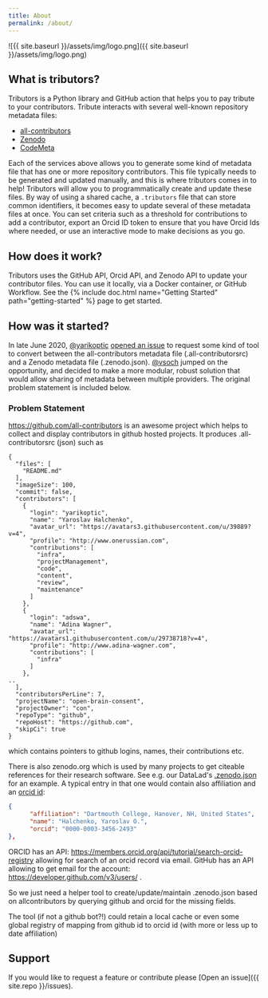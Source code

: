 ```yaml
---
title: About
permalink: /about/
---
```


![{{ site.baseurl }}/assets/img/logo.png]({{ site.baseurl }}/assets/img/logo.png)

## What is tributors?

Tributors is a Python library and GitHub action that helps you to pay tribute to your
contributors. Tribute interacts with several well-known repository metadata files:

 - [all-contributors](https://github.com/all-contributors)
 - [Zenodo](https://zenodo.org)
 - [CodeMeta](https://codemeta.github.io/)

Each of the services above allows you to generate some kind of metadata file
that has one or more repository contributors. This file typically needs to be
generated and updated manually, and this is where tributors comes in to help!
Tributors will allow you to programmatically create and update these files.
By way of using a shared cache, a `.tributors` file that can store common
identifiers, it becomes easy to update several of these metadata files at once.
You can set criteria such as a threshold for contributions to add a contributor,
export an Orcid ID token to ensure that you have Orcid Ids where needed,
or use an interactive mode to make decisions as you go.

## How does it work?

Tributors uses the GitHub API, Orcid API, and Zenodo API to update your contributor
files. You can use it locally, via a Docker container, or GitHub Workflow.
See the {% include doc.html name="Getting Started" path="getting-started" %} page to
get started. 

## How was it started?

In late June 2020, [@yarikoptic](https://github.com/yarikoptic) [opened an issue](https://github.com/con/tributors/issues/1)
to request some kind of tool to convert between the all-contributors metadata file
(.all-contributorsrc) and a Zenodo metadata file (.zenodo.json). 
[@vsoch](https://github.com/vsoch) jumped on the opportunity, and decided
to make a more modular, robust solution that would allow sharing of metadata
between multiple providers. The original problem statement is included below.

### Problem Statement

https://github.com/all-contributors is an awesome project which helps to collect and display contributors in github hosted projects.
It produces .all-contributorsrc (json) such as

```
{
  "files": [
    "README.md"
  ],
  "imageSize": 100,
  "commit": false,
  "contributors": [
    {
      "login": "yarikoptic",
      "name": "Yaroslav Halchenko",
      "avatar_url": "https://avatars3.githubusercontent.com/u/39889?v=4",
      "profile": "http://www.onerussian.com",
      "contributions": [
        "infra",
        "projectManagement",
        "code",
        "content",
        "review",
        "maintenance"
      ]
    },
    {
      "login": "adswa",
      "name": "Adina Wagner",
      "avatar_url": "https://avatars1.githubusercontent.com/u/29738718?v=4",
      "profile": "http://www.adina-wagner.com",
      "contributions": [
        "infra"
      ]
    },
..
  ],
  "contributorsPerLine": 7,
  "projectName": "open-brain-consent",
  "projectOwner": "con",
  "repoType": "github",
  "repoHost": "https://github.com",
  "skipCi": true
}
```

which contains pointers to github logins, names, their contributions etc.

There is also zenodo.org which is used by many projects to get citeable references for their research software.  See e.g. our DataLad's [.zenodo.json](https://github.com/datalad/datalad/blob/master/.zenodo.json) for an example.  A typical entry in that one would contain also affiliation and an [orcid id](https://orcid.org/):

```json
{
      "affiliation": "Dartmouth College, Hanover, NH, United States",
      "name": "Halchenko, Yaroslav O.",
      "orcid": "0000-0003-3456-2493"
},
```

ORCID has an API: https://members.orcid.org/api/tutorial/search-orcid-registry allowing for search of an orcid record via email.
GitHub has an API allowing to get email for the account: https://developer.github.com/v3/users/ .

So we just need a helper tool to create/update/maintain .zenodo.json based on allcontributors by querying github and orcid for the missing fields.

The tool (if not a github bot?!) could retain a local cache or even some global registry of mapping from github id to orcid id (with more or less up to date affiliation)

## Support

If you would like to request a feature or contribute please
[Open an issue]({{ site.repo }}/issues).
